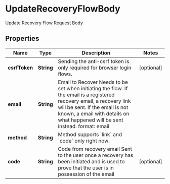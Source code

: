 

# UpdateRecoveryFlowBody

Update Recovery Flow Request Body

## Properties

| Name | Type | Description | Notes |
|------------ | ------------- | ------------- | -------------|
|**csrfToken** | **String** | Sending the anti-csrf token is only required for browser login flows. |  [optional] |
|**email** | **String** | Email to Recover  Needs to be set when initiating the flow. If the email is a registered recovery email, a recovery link will be sent. If the email is not known, a email with details on what happened will be sent instead.  format: email |  |
|**method** | **String** | Method supports &#x60;link&#x60; and &#x60;code&#x60; only right now. |  |
|**code** | **String** | Code from recovery email  Sent to the user once a recovery has been initiated and is used to prove that the user is in possession of the email |  [optional] |



